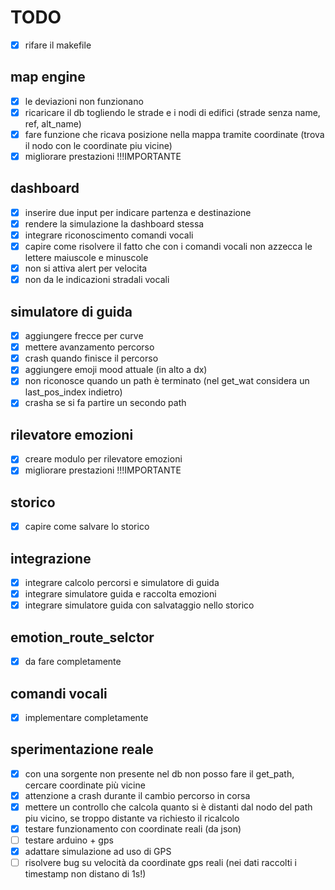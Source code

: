 # TODO

* [x] rifare il makefile

## map engine
* [x] le deviazioni non funzionano
* [x] ricaricare il db togliendo le strade e i nodi di edifici (strade senza name, ref, alt_name)
* [x] fare funzione che ricava posizione nella mappa tramite coordinate (trova il nodo con le coordinate piu vicine)
* [x] migliorare prestazioni !!!IMPORTANTE

## dashboard
* [x] inserire due input per indicare partenza e destinazione
* [x] rendere la simulazione la dashboard stessa
* [x] integrare riconoscimento comandi vocali
* [x] capire come risolvere il fatto che con i comandi vocali non azzecca le lettere maiuscole e minuscole
* [x] non si attiva alert per velocita
* [x] non da le indicazioni stradali vocali

## simulatore di guida
* [x] aggiungere frecce per curve
* [x] mettere avanzamento percorso
* [x] crash quando finisce il percorso
* [x] aggiungere emoji mood attuale (in alto a dx)
* [x] non riconosce quando un path è terminato (nel get_wat considera un last_pos_index indietro)
* [x] crasha se si fa partire un secondo path

## rilevatore emozioni
* [x] creare modulo per rilevatore emozioni
* [x] migliorare prestazioni !!!IMPORTANTE

## storico
* [x] capire come salvare lo storico

## integrazione
* [x] integrare calcolo percorsi e simulatore di guida
* [x] integrare simulatore guida e raccolta emozioni
* [x] integrare simulatore guida con salvataggio nello storico

## emotion_route_selctor
* [x] da fare completamente

## comandi vocali
* [x] implementare completamente

## sperimentazione reale
* [x] con una sorgente non presente nel db non posso fare il get_path, cercare coordinate più vicine
* [x] attenzione a crash durante il cambio percorso in corsa
* [x] mettere un controllo che calcola quanto si è distanti dal nodo del path piu vicino, se troppo distante va richiesto il ricalcolo 
* [x] testare funzionamento con coordinate reali (da json)
* [ ] testare arduino + gps
* [x] adattare simulazione ad uso di GPS
* [ ] risolvere bug su velocità da coordinate gps reali (nei dati raccolti i timestamp non distano di 1s!)